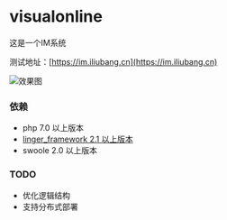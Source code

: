 # visualonline

这是一个IM系统

测试地址：[https://im.iliubang.cn](https://im.iliubang.cn)

![效果图](/screenshot/1.png)

### 依赖

- php 7.0 以上版本
- [linger_framework 2.1 以上版本](https://github.com/iliubang/linger_framework)
- swoole 2.0 以上版本



### TODO

- 优化逻辑结构
- 支持分布式部署